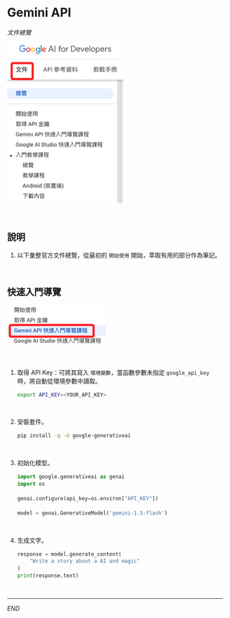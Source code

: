 # Gemini API

_文件總覽_

![](images/img_01.png)

<br>

## 說明

1. 以下彙整官方文件總覽，從最初的 `開始使用` 開始，萃取有用的部分作為筆記。

<br>

## 快速入門導覽

![](images/img_02.png)

<br>

1. 取得 API Key：可將其寫入 `環境變數`，當函數參數未指定 `google_api_key` 時，將自動從環境參數中讀取。

    ```bash
    export API_KEY=<YOUR_API_KEY>
    ```

<br>

2. 安裝套件。

    ```bash
    pip install -q -U google-generativeai
    ```

<br>

3. 初始化模型。

    ```python
    import google.generativeai as genai
    import os

    genai.configure(api_key=os.environ["API_KEY"])

    model = genai.GenerativeModel('gemini-1.5-flash')
    ```

<br>

4. 生成文字。

    ```python
    response = model.generate_content(
        "Write a story about a AI and magic"
    )
    print(response.text)
    ```

<br>

___

_END_